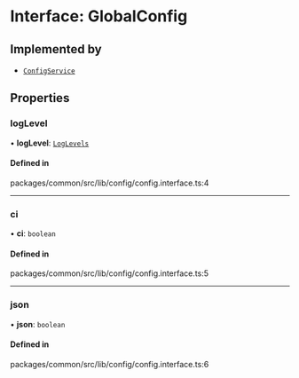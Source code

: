 # Interface: GlobalConfig

## Implemented by

- [`ConfigService`](../classes/ConfigService.md)

## Properties

### logLevel

• **logLevel**: [`LogLevels`](../enums/LogLevels.md)

#### Defined in

packages/common/src/lib/config/config.interface.ts:4

___

### ci

• **ci**: `boolean`

#### Defined in

packages/common/src/lib/config/config.interface.ts:5

___

### json

• **json**: `boolean`

#### Defined in

packages/common/src/lib/config/config.interface.ts:6
